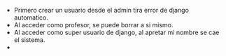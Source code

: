- Primero crear un usuario desde el admin tira error de django automatico.
- Al acceder como profesor, se puede borrar a si mismo.
- Al acceder como super usuario de django, al apretar mi nombre se cae el sistema.
- 